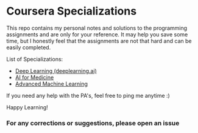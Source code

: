 # Coursera Specializations

This repo contains my personal notes and solutions to the programming assignments and are only for your reference. It may help you save some time, but I honestly feel that the assignments are not that hard and can be easily completed. 

List of Specializations:
- [Deep Learning (deeplearning.ai)](https://www.coursera.org/specializations/deep-learning)
- [AI for Medicine](https://coursera.org/specializations/ai-for-medicine)
- [Advanced Machine Learning](https://www.coursera.org/specializations/aml)


If you need any help with the PA's, feel free to ping me anytime :)

Happy Learning!


### For any corrections or suggestions, please open an issue
